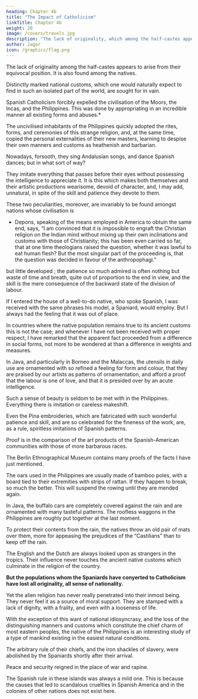 ```yaml
---
heading: Chapter 4b
title: "The Impact of Catholicism"
linkTitle: Chapter 4b
weight: 20
image: /covers/travels.jpg
description: "The lack of originality, which among the half-castes appears to arise from their equivocal position, is also to be found among the Indians"
author: Jagor
icon: /graphics/flag.png
---
```



The lack of originality among the half-castes appears to arise from their equivocal position. It is also found among the natives. 

Distinctly marked national customs, which one would naturally expect to find in such an isolated part of the world, are sought for in vain.

Spanish Catholicism forcibly expelled the civilisation of the Moors, <!-- and in Peru that of --> the Incas, and the Philippines. This was done by <!--  it has understood how to set aside an equally well founded one, by --> appropriating in an incredible manner<!-- , in order to take root itself the more quickly, --> all existing forms and abuses.*

The uncivilised inhabitants of the Philippines quickly adopted the rites, forms, and ceremonies of this strange religion, and, at the same time, copied the personal externalities of their new masters, learning to despise their own manners and customs as heathenish and barbarian. 

Nowadays, forsooth, they sing Andalusian songs, and dance Spanish dances; but in what sort of way? 

They imitate everything that passes before their eyes without possessing the intelligence to appreciate it. It is this which makes both themselves and their artistic productions wearisome, devoid of character, and, I may add, unnatural, in spite of the skill and patience they devote to them. 

These two peculiarities, moreover, are invariably to be found amongst nations whose civilisation is

* Depons, speaking of the means employed in America to obtuin the same end, says, “I am convinced that it is impossible to engraft the Christian religion on the Indian mind without mixing up their own inclinations and customs with those of Christianity; this has been even carried so far, that at one time theologians raised the question, whether it was lawful to eat human flesh? But the most singular part of the proceeding is, that the question was decided in favour of the anthropophagi.”

but little developed ; the patience so much admired is often nothing but waste of time and breath, quite out of proportion to the end in view, and the skill is the mere consequence of the backward state of the division of labour.

If I entered the house of a well-to-do native, who spoke Spanish, I was received with the same phrases his model, a Spaniard, would employ. But I always had the feeling that it was out of place. 

In countries where the native population remains true to its ancient customs this is not the case; and whenever I have not been received with proper respect, I have remarked that the apparent fact proceeded from a difference in social forms, not more to be wondered at than a difference in weights and measures. 

In Java, and particularly in Borneo and the Malaccas, the utensils in daily use are ornamented with so refined a feeling for form and colour, that they are praised by our artists as patterns of ornamentation, and afford a proof that the labour is one of love, and that it is presided over by an acute intelligence.

Such a sense of beauty is seldom to be met with in the Philippines. Everything there is imitation or careless makeshift. 

Even the Pina embroideries, which are fabricated with such wonderful patience and skill, and are so celebrated for the fineness of the work, are, as a rule, spiritless imitations of Spanish patterns. 

Proof is in the comparison of the art products of the Spanish-American communities with those of more barbarous races.

The Berlin Ethnographical Museum contains many proofs of the facts I have just mentioned.

The oars used in the Philippines are usually made of bamboo poles, with a board tied to their extremities with strips of rattan. If they happen to break, so much the better. This will suspend the rowing until they are mended again.

In Java, the buffalo cars are completely covered against the rain and are ornamented with many tasteful patterns. The roofless waggons in the Philippines are roughly put together at the last moment. 

To protect their contents from the rain, the natives throw an old pair of mats over them, more for appeasing the prejudices of the “Castilians” than to keep off the rain.

The English and the Dutch are always looked upon as strangers in the tropics. Their influence never touches the ancient native customs which culminate in the religion of the country. 

**But the populations whom the Spaniards have conyerted to Catholicism have lost all originality, all sense of nationality.** 

Yet the alien religion has never really penetrated into their inmost being. They never feel it as a source of moral support. <!-- , and it is no accidental coincidence that they are all more or less --> They are stamped with a lack of dignity, with a frailty, and even with a looseness of life.

With the exception of this want of national idiosyncrasy, and the loss of the distinguishing manners and customs which constitute the chief charm of most eastern peoples, the native of the Philippines is an interesting study of a type of mankind existing in the easiest natural conditions. 

The arbitrary rule of their chiefs, and the iron shackles of slavery, were abolished by the Spaniards shortly after their arrival. 

Peace and security reigned in the place of war and rapine. 

The Spanish rule in these islands was always a mild one. This is because the causes that led to scandalous cruelties in Spanish America and in the colonies of other nations does not exist here.

<!--  not because the laws, which treated the natives like children, were wonderfully gentle, but because the causes did not exist which caused such 
 -->

